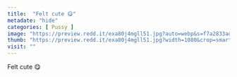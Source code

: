 ```yaml
---
title:  "Felt cute 😋"
metadate: "hide"
categories: [ Pussy ]
image: "https://preview.redd.it/exa80j4mgll51.jpg?auto=webp&s=f7a2833ad8a6ad9337f25b96b0d3102764b96de0"
thumb: "https://preview.redd.it/exa80j4mgll51.jpg?width=1080&crop=smart&auto=webp&s=228b9c28f7844a188fd355691d5b5ee1f2302269"
visit: ""
---
```

Felt cute 😋
